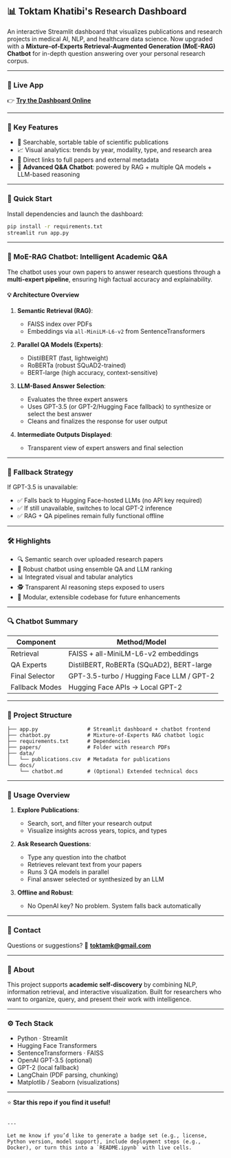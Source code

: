 ## 📊 Toktam Khatibi's Research Dashboard

An interactive Streamlit dashboard that visualizes publications and research projects in medical AI, NLP, and healthcare data science. Now upgraded with a **Mixture-of-Experts Retrieval-Augmented Generation (MoE-RAG) Chatbot** for in-depth question answering over your personal research corpus.

---

### 🔗 Live App

👉 **[Try the Dashboard Online](https://toktamkhatibi-publicationsdashboard.streamlit.app/)**

---

### 📂 Key Features

- 🧾 Searchable, sortable table of scientific publications
- 📈 Visual analytics: trends by year, modality, type, and research area
- 📄 Direct links to full papers and external metadata
- 🤖 **Advanced Q&A Chatbot**: powered by RAG + multiple QA models + LLM-based reasoning

---

### 🚀 Quick Start

Install dependencies and launch the dashboard:

```bash
pip install -r requirements.txt
streamlit run app.py
````

---

### 🤖 MoE-RAG Chatbot: Intelligent Academic Q\&A

The chatbot uses your own papers to answer research questions through a **multi-expert pipeline**, ensuring high factual accuracy and explainability.

#### 💡 Architecture Overview

1. **Semantic Retrieval (RAG)**:

   * FAISS index over PDFs
   * Embeddings via `all-MiniLM-L6-v2` from SentenceTransformers

2. **Parallel QA Models (Experts)**:

   * DistilBERT (fast, lightweight)
   * RoBERTa (robust SQuAD2-trained)
   * BERT-large (high accuracy, context-sensitive)

3. **LLM-Based Answer Selection**:

   * Evaluates the three expert answers
   * Uses GPT-3.5 (or GPT-2/Hugging Face fallback) to synthesize or select the best answer
   * Cleans and finalizes the response for user output

4. **Intermediate Outputs Displayed**:

   * Transparent view of expert answers and final selection

---

### 🔄 Fallback Strategy

If GPT-3.5 is unavailable:

* ✅ Falls back to Hugging Face-hosted LLMs (no API key required)
* ✅ If still unavailable, switches to local GPT-2 inference
* ✅ RAG + QA pipelines remain fully functional offline

---

### 🛠️ Highlights

* 🔍 Semantic search over uploaded research papers
* 🧠 Robust chatbot using ensemble QA and LLM ranking
* 📊 Integrated visual and tabular analytics
* 🕵️ Transparent AI reasoning steps exposed to users
* 🧩 Modular, extensible codebase for future enhancements

---

### 🔍 Chatbot Summary

| Component      | Method/Model                             |
| -------------- | ---------------------------------------- |
| Retrieval      | FAISS + all-MiniLM-L6-v2 embeddings      |
| QA Experts     | DistilBERT, RoBERTa (SQuAD2), BERT-large |
| Final Selector | GPT-3.5-turbo / Hugging Face LLM / GPT-2 |
| Fallback Modes | Hugging Face APIs → Local GPT-2          |

---

### 📁 Project Structure

```
├── app.py                # Streamlit dashboard + chatbot frontend
├── chatbot.py            # Mixture-of-Experts RAG chatbot logic
├── requirements.txt      # Dependencies
├── papers/               # Folder with research PDFs
├── data/
│   └── publications.csv  # Metadata for publications
└── docs/
    └── chatbot.md        # (Optional) Extended technical docs
```

---

### 📖 Usage Overview

1. **Explore Publications**:

   * Search, sort, and filter your research output
   * Visualize insights across years, topics, and types

2. **Ask Research Questions**:

   * Type any question into the chatbot
   * Retrieves relevant text from your papers
   * Runs 3 QA models in parallel
   * Final answer selected or synthesized by an LLM

3. **Offline and Robust**:

   * No OpenAI key? No problem. System falls back automatically

---

### 📩 Contact

Questions or suggestions?
📧 **[toktamk@gmail.com](mailto:toktamk@gmail.com)**

---

### 💼 About

This project supports **academic self-discovery** by combining NLP, information retrieval, and interactive visualization. Built for researchers who want to organize, query, and present their work with intelligence.

---

### ⚙️ Tech Stack

* Python · Streamlit
* Hugging Face Transformers
* SentenceTransformers · FAISS
* OpenAI GPT-3.5 (optional)
* GPT-2 (local fallback)
* LangChain (PDF parsing, chunking)
* Matplotlib / Seaborn (visualizations)

---

⭐️ **Star this repo if you find it useful!**

```

---

Let me know if you’d like to generate a badge set (e.g., license, Python version, model support), include deployment steps (e.g., Docker), or turn this into a `README.ipynb` with live cells.

